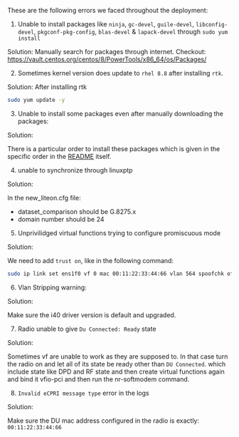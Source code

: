 These are the following errors we faced throughout the deployment:

1. Unable to install packages like `ninja`, `gc-devel`, `guile-devel`, `libconfig-devel`, `pkgconf-pkg-config`, `blas-devel` & `lapack-devel` through `sudo yum install`

Solution: 
Manually search for packages through internet. Checkout: https://vault.centos.org/centos/8/PowerTools/x86_64/os/Packages/

2. Sometimes kernel version does update to `rhel 8.8` after installing `rtk`.

Solution:
After installing rtk 
```bash
sudo yum update -y
```

3. Unable to install some packages even after manually downloading the packages:

Solution:

There is a particular order to install these packages which is given in the specific order in the [README](./README.md) itself.

4. unable to synchronize through linuxptp

Solution:

In the new_liteon.cfg file: 
* dataset_comparison should be G.8275.x
* domain number should be 24


5. Unprivilidged virtual functions trying to configure promiscuous mode

Solution:

We need to add `trust on`, like in the following command:
```bash
sudo ip link set ens1f0 vf 0 mac 00:11:22:33:44:66 vlan 564 spoofchk off trust on 
```

6. Vlan Stripping warning:

Solution:

 Make sure the i40 driver version is default and upgraded.

7. Radio unable to give `Du Connected: Ready` state

Solution:

Sometimes vf are unable to work as they are supposed to. In that case turn the radio on and let all of its state be ready other than `DU Connected`. which include state like DPD and RF state and then create virtual functions again and bind it vfio-pci and then run the nr-softmodem command.

8. `Invalid eCPRI message type` error in the logs

Solution:

Make sure the DU mac address configured in the radio is exactly: `00:11:22:33:44:66`
